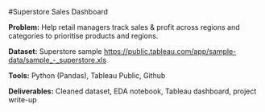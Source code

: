 ﻿#Superstore Sales Dashboard  
 
**Problem:** Help retail managers track sales & profit across regions and categories to prioritise products and regions.  

**Dataset:** Superstore sample https://public.tableau.com/app/sample-data/sample_-_superstore.xls  

**Tools:** Python (Pandas), Tableau Public, Github  

**Deliverables:** Cleaned dataset, EDA notebook, Tableau dashboard, project write-up  
